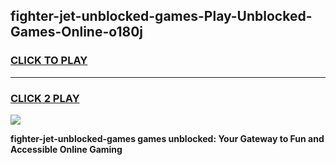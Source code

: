 
## fighter-jet-unblocked-games-Play-Unblocked-Games-Online-o180j
<h3>
<a href="https://premium76.site?title=fighter-jet-unblocked-games&ref=24A">CLICK TO PLAY</a></h3>
<hr>

<h3>
<a href="https://premium76.site?title=fighter-jet-unblocked-games&ref=24A">CLICK 2 PLAY</a>
  
</h3>

<a href="https://premium76.site?title=fighter-jet-unblocked-games&ref=24A"><img src="https://clearcache.store/games.png"></a>


**fighter-jet-unblocked-games games unblocked: Your Gateway to Fun and Accessible Online Gaming**
